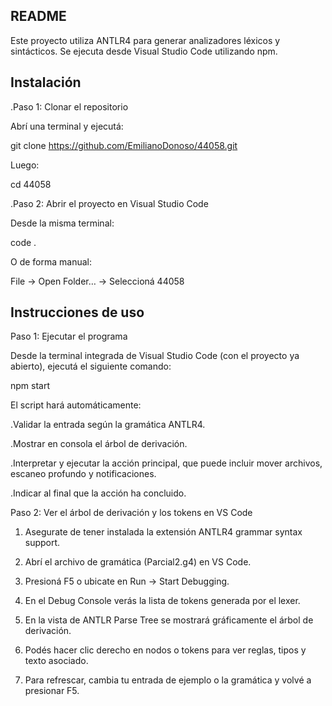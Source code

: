 ## README

Este proyecto utiliza ANTLR4 para generar analizadores léxicos y sintácticos. Se ejecuta desde Visual Studio Code utilizando npm.

## Instalación

.Paso 1: Clonar el repositorio

Abrí una terminal y ejecutá:

git clone https://github.com/EmilianoDonoso/44058.git

Luego:

cd 44058

.Paso 2: Abrir el proyecto en Visual Studio Code

Desde la misma terminal:

code .

O de forma manual:

File → Open Folder… → Seleccioná 44058


## Instrucciones de uso

Paso 1: Ejecutar el programa

Desde la terminal integrada de Visual Studio Code (con el proyecto ya abierto), ejecutá el siguiente comando:

npm start

El script hará automáticamente:

.Validar la entrada según la gramática ANTLR4.

.Mostrar en consola el árbol de derivación.

.Interpretar y ejecutar la acción principal, que puede incluir mover archivos, escaneo profundo y notificaciones.

.Indicar al final que la acción ha concluido.


Paso 2: Ver el árbol de derivación y los tokens en VS Code

1) Asegurate de tener instalada la extensión ANTLR4 grammar syntax support.

2) Abrí el archivo de gramática (Parcial2.g4) en VS Code.

3) Presioná F5 o ubicate en Run → Start Debugging.

4) En el Debug Console verás la lista de tokens generada por el lexer. 

5) En la vista de ANTLR Parse Tree se mostrará gráficamente el árbol de derivación.

6) Podés hacer clic derecho en nodos o tokens para ver reglas, tipos y texto asociado.

7) Para refrescar, cambia tu entrada de ejemplo o la gramática y volvé a presionar F5.
